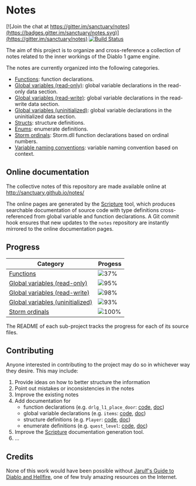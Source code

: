 # Notes

[![Join the chat at https://gitter.im/sanctuary/notes](https://badges.gitter.im/sanctuary/notes.svg)](https://gitter.im/sanctuary/notes)
[![Build Status](https://travis-ci.org/sanctuary/notes.svg)](https://travis-ci.org/sanctuary/notes)

The aim of this project is to organize and cross-reference a collection of notes related to the inner workings of the Diablo 1 game engine.

The notes are currently organized into the following categories.

* [Functions](funcs/README.md): function declarations.
* [Global variables (read-only)](rdata/README.md): global variable declarations in the read-only data section.
* [Global variables (read-write)](data/README.md): global variable declarations in the read-write data section.
* [Global variables (uninitialized)](bss/README.md): global variable declarations in the uninitialized data section.
* [Structs](include/structs.h): structure definitions.
* [Enums](include/enums.h): enumerate definitions.
* [Storm ordinals](include/storm.h): Storm.dll function declarations based on ordinal numbers.
* [Variable naming conventions](name_desc.md): variable naming convention based on context.

## Online documentation

The collective notes of this repository are made available online at http://sanctuary.github.io/notes/

The online pages are generated by the [Scripture](https://github.com/Predelnik/Scripture) tool, which produces searchable documentation of source code with type definitions cross-referenced from global variable and function declarations. A Git commit hook ensures that new updates to the `notes` repository are instantly mirrored to the online documentation pages.

## Progress

| Category                                          | Progess                                                       |
|---------------------------------------------------|---------------------------------------------------------------|
| [Functions](funcs/README.md)                      | ![37%](http://progressed.io/bar/37 "(732/1956 functions)")    |
| [Global variables (read-only)](rdata/README.md)   | ![95%](http://progressed.io/bar/95 "(27096/28372 bytes)")     |
| [Global variables (read-write)](data/README.md)   | ![98%](http://progressed.io/bar/98 "(194390/196860 bytes)")   |
| [Global variables (uninitialized)](bss/README.md) | ![93%](http://progressed.io/bar/93 "(1920329/2048520 bytes)") |
| [Storm ordinals](include/storm.h)                 | ![100%](http://progressed.io/bar/100 "(58/58 functions)")     |

The README of each sub-project tracks the progress for each of its source files.

## Contributing

Anyone interested in contributing to the project may do so in whichever way they desire. This may include:

1. Provide ideas on how to better structure the information
2. Point out mistakes or inconsistencies in the notes
3. Improve the existing notes
4. Add documentation for
	- function declarations (e.g. `drlg_l1_place_door`: [code](https://github.com/sanctuary/notes/blob/fe200926d56a603b2173c5c2b0e3a97cc8649c6b/funcs/drlg_l1.h#L88), [doc](http://sanctuary.github.io/notes/#address/0x40B56F))
	- global variable declarations (e.g. `items`: [code](https://github.com/sanctuary/notes/blob/fe200926d56a603b2173c5c2b0e3a97cc8649c6b/bss/items.h#L3), [doc](http://sanctuary.github.io/notes/#address/0x635A28))
	- structure definitions (e.g. `Player`: [code](https://github.com/sanctuary/notes/blob/3bf136c2f1f230aed0ca01585eb65a019d9e38ff/include/structs.h#L1725), [doc](http://sanctuary.github.io/notes/#struct/Player))
	- enumerate definitions (e.g. `quest_level`: [code](https://github.com/sanctuary/notes/blob/dd2c34fbb172f4e05aca7ac5e803bc6846b7a7a8/include/enums.h#L1632), [doc](http://sanctuary.github.io/notes/#enum/quest_level))
5. Improve the [Scripture](https://github.com/Predelnik/Scripture) documentation generation tool.
6. ...

## Credits

None of this work would have been possible without [Jarulf's Guide to Diablo and Hellfire](http://www.lurkerlounge.com/diablo/jarulf/jarulf162.pdf), one of few truly amazing resources on the Internet.
